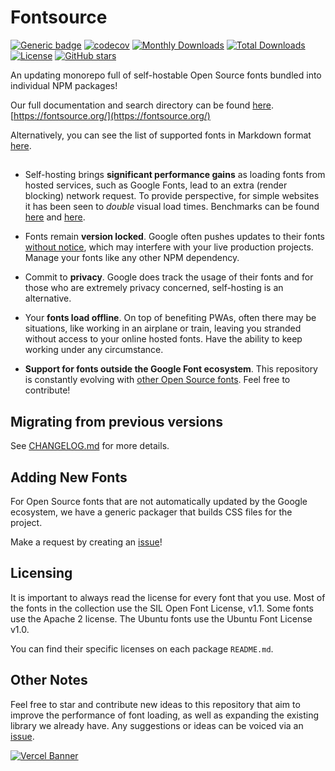 # Fontsource

[![Generic badge](https://img.shields.io/badge/fontsource-passing-brightgreen)](https://github.com/fontsource/fontsource) [![codecov](https://codecov.io/gh/fontsource/fontsource/branch/main/graph/badge.svg?token=QEJJF3SE62)](https://codecov.io/gh/fontsource/fontsource) [![Monthly Downloads](https://img.shields.io/endpoint?url=https%3A%2F%2Fraw.githubusercontent.com%2Ffontsource%2Fdownload-stat-aggregator%2Fmaster%2Fdata%2FbadgeMonth.json)](https://github.com/fontsource/download-stat-aggregator) [![Total Downloads](https://img.shields.io/endpoint?url=https%3A%2F%2Fraw.githubusercontent.com%2Ffontsource%2Fdownload-stat-aggregator%2Fmaster%2Fdata%2FbadgeTotal.json)](https://github.com/fontsource/download-stat-aggregator) [![License](https://badgen.net/badge/license/MIT/green)](https://github.com/fontsource/fontsource/blob/main/LICENSE) [![GitHub stars](https://img.shields.io/github/stars/fontsource/fontsource.svg?style=social&label=Star)](https://github.com/fontsource/fontsource/stargazers)

An updating monorepo full of self-hostable Open Source fonts bundled into individual NPM packages!

Our full documentation and search directory can be found [here](https://fontsource.org/).
[https://fontsource.org/](https://fontsource.org/)

Alternatively, you can see the list of supported fonts in Markdown format [here](https://github.com/fontsource/fontsource/blob/main/FONTLIST.md).

##

- Self-hosting brings **significant performance gains** as loading fonts from hosted services, such as Google Fonts, lead to an extra (render blocking) network request. To provide perspective, for simple websites it has been seen to _double_ visual load times.
  Benchmarks can be found [here](https://github.com/HTTPArchive/almanac.httparchive.org/pull/607) and [here](https://github.com/reactiflux/reactiflux.com/pull/21).

- Fonts remain **version locked**. Google often pushes updates to their fonts [without notice](https://github.com/google/fonts/issues/1307), which may interfere with your live production projects. Manage your fonts like any other NPM dependency.

- Commit to **privacy**. Google does track the usage of their fonts and for those who are extremely privacy concerned, self-hosting is an alternative.

- Your **fonts load offline**. On top of benefiting PWAs, often there may be situations, like working in an airplane or train, leaving you stranded without access to your online hosted fonts. Have the ability to keep working under any circumstance.

- **Support for fonts outside the Google Font ecosystem**. This repository is constantly evolving with [other Open Source fonts](https://github.com/fontsource/fontsource/blob/main/FONTLIST.md). Feel free to contribute!

## Migrating from previous versions

See [CHANGELOG.md](https://github.com/fontsource/fontsource/blob/main/CHANGELOG.md) for more details.

## Adding New Fonts

For Open Source fonts that are not automatically updated by the Google ecosystem, we have a generic packager that builds CSS files for the project.

Make a request by creating an [issue](https://github.com/fontsource/fontsource/issues)!

## Licensing

It is important to always read the license for every font that you use.
Most of the fonts in the collection use the SIL Open Font License, v1.1. Some fonts use the Apache 2 license. The Ubuntu fonts use the Ubuntu Font License v1.0.

You can find their specific licenses on each package `README.md`.

## Other Notes

Feel free to star and contribute new ideas to this repository that aim to improve the performance of font loading, as well as expanding the existing library we already have. Any suggestions or ideas can be voiced via an [issue](https://github.com/fontsource/fontsource/issues).

[![Vercel Banner](https://www.datocms-assets.com/31049/1618983297-powered-by-vercel.svg)](https://vercel.com/?utm_source=fontsource&utm_campaign=oss)
